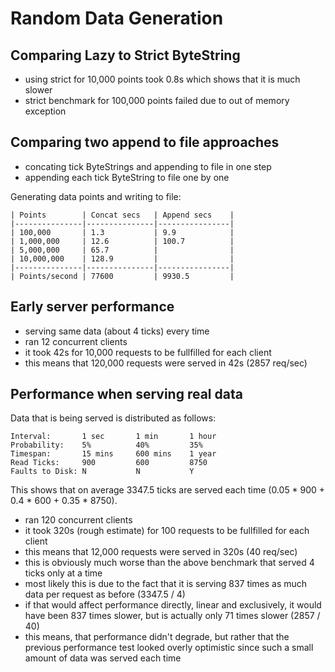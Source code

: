 # Random Data Generation

## Comparing Lazy to Strict ByteString

- using strict for 10,000 points took 0.8s which shows that it is much slower
- strict benchmark for 100,000 points failed due to out of memory exception

## Comparing two append to file approaches

- concating tick ByteStrings and appending to file in one step
- appending each tick ByteString to file one by one

Generating data points and writing to file:

    | Points        | Concat secs   | Append secs    |
    |---------------|---------------|----------------|
    | 100,000       | 1.3           | 9.9            |
    | 1,000,000     | 12.6          | 100.7          |
    | 5,000,000     | 65.7          |                |
    | 10,000,000    | 128.9         |                |
    |---------------|---------------|----------------|
    | Points/second | 77600         | 9930.5         | 
    
## Early server performance

- serving same data (about 4 ticks) every time
- ran 12 concurrent clients
- it took 42s for 10,000 requests to be fullfilled for each client
- this means that 120,000 requests were served in 42s (2857 req/sec)

## Performance when serving real data

Data that is being served is distributed as follows:

    Interval:       1 sec       1 min       1 hour
    Probability:    5%          40%         35%
    Timespan:       15 mins     600 mins    1 year
    Read Ticks:     900         600         8750
    Faults to Disk: N           N           Y 

This shows that on average 3347.5 ticks are served each time
(0.05 * 900 + 0.4 * 600 + 0.35 * 8750).

- ran 120 concurrent clients
- it took 320s (rough estimate) for 100 requests to be fullfilled for each client
- this means that 12,000 requests were served in 320s (40 req/sec)
- this is obviously much worse than the above benchmark that served 4 ticks only at a time
- most likely this is due to the fact that it is serving 837 times as much data
  per request as before (3347.5 / 4)
- if that would affect performance directly, linear and exclusively, it would
  have been 837 times slower, but is actually only 71 times slower (2857 / 40)
- this means, that performance didn't degrade, but rather that the previous
  performance test looked overly optimistic since such a small amount of data
was served each time

